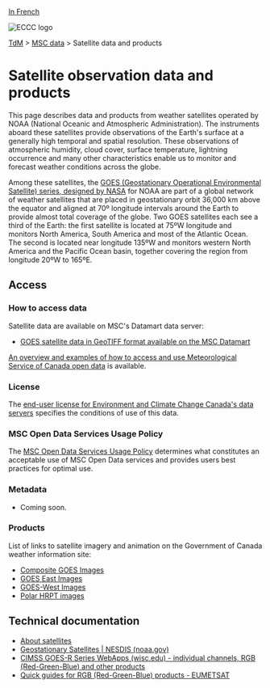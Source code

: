[In French](readme_satellite_fr.md)

![ECCC logo](../../img_eccc-logo.png)

[TdM](../../readme_en.md) > [MSC data](../readme_en.md) > Satellite data and products

# Satellite observation data and products

This page describes data and products from weather satellites operated by NOAA (National Oceanic and Atmospheric Administration). The instruments aboard these satellites provide observations of the Earth's surface at a generally high temporal and spatial resolution. These observations of atmospheric humidity, cloud cover, surface temperature, lightning occurrence and many other characteristics enable us to monitor and forecast weather conditions across the globe.

Among these satellites, the [GOES (Geostationary Operational Environmental Satellite) series, designed by NASA](https://science.nasa.gov/mission/goes/) for NOAA are part of a global network of weather satellites that are placed in geostationary orbit 36,000 km above the equator and aligned at 70º longitude intervals around the Earth to provide almost total coverage of the globe. Two GOES satellites each see a third of the Earth: the first satellite is located at 75ºW longitude and monitors North America, South America and most of the Atlantic Ocean. The second is located near longitude 135ºW and monitors western North America and the Pacific Ocean basin, together covering the region from longitude 20ºW to 165ºE.

## Access

### How to access data

Satellite data are available on MSC's Datamart data server:

* [GOES satellite data in GeoTIFF format available on the MSC Datamart](readme_satellite-datamart_en.md)
 
[An overview and examples of how to access and use Meteorological Service of Canada open data](../../usage/readme_en.md) is available.

### License

The [end-user license for Environment and Climate Change Canada's data servers](.../.../license/readme_en.md) specifies the conditions of use of this data.

### MSC Open Data Services Usage Policy

The [MSC Open Data Services Usage Policy](../.../usage-policy/readme_en.md) determines what constitutes an acceptable use of MSC Open Data services and provides users best practices for optimal use.

### Metadata

* Coming soon.

### Products

List of links to satellite imagery and animation on the Government of Canada weather information site:

* [Composite GOES Images](https://weather.gc.ca/satellite/index_e.html#goes_composites)
* [GOES East Images](https://weather.gc.ca/satellite/index_e.html#goes_east)
* [GOES-West Images](https://weather.gc.ca/satellite/index_e.html#goes_west)
* [Polar HRPT images](https://weather.gc.ca/satellite/index_e.html#hrpt)

## Technical documentation

* [About satellites](https://www.canada.ca/en/environment-climate-change/services/weather-general-tools-resources/satellites.html)
* [Geostationary Satellites | NESDIS (noaa.gov)](https://www.nesdis.noaa.gov/our-satellites/currently-flying/geostationary-satellites)
* [CIMSS GOES-R Series WebApps (wisc.edu) - individual channels, RGB (Red-Green-Blue) and other products](https://cimss.ssec.wisc.edu/goes/GOESR_QuickGuides.html)
* [Quick guides for RGB (Red-Green-Blue) products - EUMETSAT](https://resources.eumetrain.org/rgb_quick_guides/index.html) 
